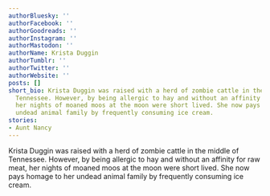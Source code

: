 ```yaml
---
authorBluesky: ''
authorFacebook: ''
authorGoodreads: ''
authorInstagram: ''
authorMastodon: ''
authorName: Krista Duggin
authorTumblr: ''
authorTwitter: ''
authorWebsite: ''
posts: []
short_bio: Krista Duggin was raised with a herd of zombie cattle in the middle of
  Tennessee. However, by being allergic to hay and without an affinity for raw meat,
  her nights of moaned moos at the moon were short lived. She now pays homage to her
  undead animal family by frequently consuming ice cream.
stories:
- Aunt Nancy
---
```


Krista Duggin was raised with a herd of zombie cattle in the middle of Tennessee. However, by being allergic to hay and without an affinity for raw meat, her nights of moaned moos at the moon were short lived. She now pays homage to her undead animal family by frequently consuming ice cream.